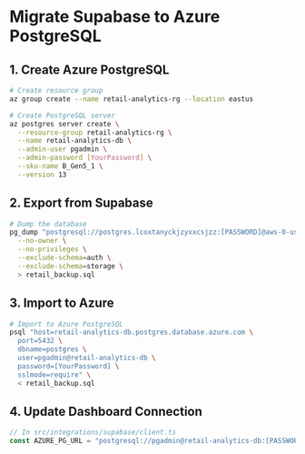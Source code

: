 # Migrate Supabase to Azure PostgreSQL

## 1. Create Azure PostgreSQL
```bash
# Create resource group
az group create --name retail-analytics-rg --location eastus

# Create PostgreSQL server
az postgres server create \
  --resource-group retail-analytics-rg \
  --name retail-analytics-db \
  --admin-user pgadmin \
  --admin-password [YourPassword] \
  --sku-name B_Gen5_1 \
  --version 13
```

## 2. Export from Supabase
```bash
# Dump the database
pg_dump "postgresql://postgres.lcoxtanyckjzyxxcsjzz:[PASSWORD]@aws-0-us-east-1.pooler.supabase.com:5432/postgres" \
  --no-owner \
  --no-privileges \
  --exclude-schema=auth \
  --exclude-schema=storage \
  > retail_backup.sql
```

## 3. Import to Azure
```bash
# Import to Azure PostgreSQL
psql "host=retail-analytics-db.postgres.database.azure.com \
  port=5432 \
  dbname=postgres \
  user=pgadmin@retail-analytics-db \
  password=[YourPassword] \
  sslmode=require" \
  < retail_backup.sql
```

## 4. Update Dashboard Connection
```typescript
// In src/integrations/supabase/client.ts
const AZURE_PG_URL = "postgresql://pgadmin@retail-analytics-db:[PASSWORD]@retail-analytics-db.postgres.database.azure.com:5432/postgres";
```
